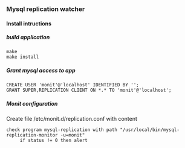 ### Mysql replication watcher

#### Install intructions

##### build application
```
make 
make install
```

##### Grant mysql access to app
```
CREATE USER 'monit'@'localhost' IDENTIFIED BY '';
GRANT SUPER,REPLICATION CLIENT ON *.* TO 'monit'@'localhost';
```

##### Monit configuration
Create file /etc/monit.d/replication.conf with content
```
check program mysql-replication with path "/usr/local/bin/mysql-replication-monitor -u=monit"
     if status != 0 then alert
```